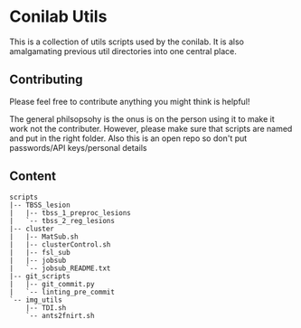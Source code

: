 # Conilab Utils

This is a collection of utils scripts used by the conilab. It is also amalgamating previous util directories into one central place.

## Contributing

Please feel free to contribute anything you might think is helpful! 

The general philsopsohy is the onus is on the person using it to make it work not the contributer.
However, please make sure that scripts are named and put in the right folder. Also this is an open repo so don't put passwords/API keys/personal details

## Content 

```
scripts
|-- TBSS_lesion
|   |-- tbss_1_preproc_lesions
|   `-- tbss_2_reg_lesions
|-- cluster
|   |-- MatSub.sh
|   |-- clusterControl.sh
|   |-- fsl_sub
|   |-- jobsub
|   `-- jobsub_README.txt
|-- git_scripts
|   |-- git_commit.py
|   `-- linting_pre_commit
`-- img_utils
    |-- TDI.sh
    `-- ants2fnirt.sh


```